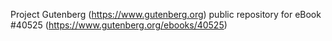 Project Gutenberg (https://www.gutenberg.org) public repository for eBook #40525 (https://www.gutenberg.org/ebooks/40525)
